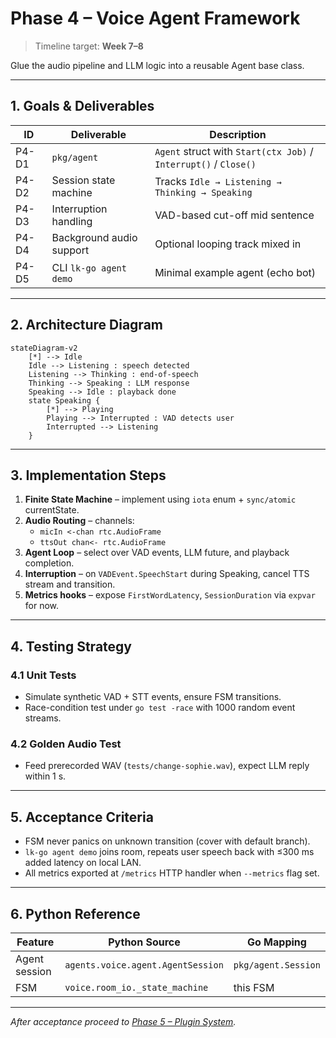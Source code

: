 
# Phase 4 – Voice Agent Framework

> Timeline target: **Week 7–8**

Glue the audio pipeline and LLM logic into a reusable Agent base class.

---

## 1. Goals & Deliverables

| ID | Deliverable | Description |
|----|-------------|-------------|
| P4-D1 | `pkg/agent` | `Agent` struct with `Start(ctx Job)` / `Interrupt()` / `Close()` |
| P4-D2 | Session state machine | Tracks `Idle → Listening → Thinking → Speaking` |
| P4-D3 | Interruption handling | VAD-based cut-off mid sentence |
| P4-D4 | Background audio support | Optional looping track mixed in |
| P4-D5 | CLI `lk-go agent demo` | Minimal example agent (echo bot) |

---

## 2. Architecture Diagram

```mermaid
stateDiagram-v2
    [*] --> Idle
    Idle --> Listening : speech detected
    Listening --> Thinking : end-of-speech
    Thinking --> Speaking : LLM response
    Speaking --> Idle : playback done
    state Speaking {
        [*] --> Playing
        Playing --> Interrupted : VAD detects user
        Interrupted --> Listening
    }
```

---

## 3. Implementation Steps

1. **Finite State Machine** – implement using `iota` enum + `sync/atomic` currentState.
2. **Audio Routing** – channels:
   * `micIn <-chan rtc.AudioFrame`
   * `ttsOut chan<- rtc.AudioFrame`
3. **Agent Loop** – select over VAD events, LLM future, and playback completion.
4. **Interruption** – on `VADEvent.SpeechStart` during Speaking, cancel TTS stream and transition.
5. **Metrics hooks** – expose `FirstWordLatency`, `SessionDuration` via `expvar` for now.

---

## 4. Testing Strategy

### 4.1 Unit Tests

* Simulate synthetic VAD + STT events, ensure FSM transitions.
* Race-condition test under `go test -race` with 1000 random event streams.

### 4.2 Golden Audio Test

* Feed prerecorded WAV (`tests/change-sophie.wav`), expect LLM reply within 1 s.

---

## 5. Acceptance Criteria

* FSM never panics on unknown transition (cover with default branch).
* `lk-go agent demo` joins room, repeats user speech back with ≤300 ms added latency on local LAN.
* All metrics exported at `/metrics` HTTP handler when `--metrics` flag set.

---

## 6. Python Reference

| Feature | Python Source | Go Mapping |
|---------|---------------|-----------|
| Agent session | `agents.voice.agent.AgentSession` | `pkg/agent.Session` |
| FSM | `voice.room_io._state_machine` | this FSM |

---

_After acceptance proceed to [Phase 5 – Plugin System](phase-5_plugin_system.md)._ 